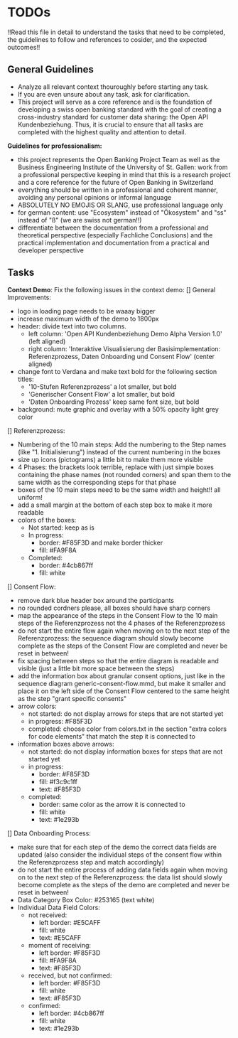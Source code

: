 # TODOs 

!!Read this file in detail to understand the tasks that need to be completed, the guidelines to follow and references to cosider, and the expected outcomes!!

## General Guidelines
- Analyze all relevant context thouroughly before starting any task.
- If you are even unsure about any task, ask for clarification.
- This project will serve as a core reference and is the foundation of developing a swiss open banking standard with the goal of creating a cross-industry standard for customer data sharing: the Open API Kundenbeziehung. Thus, it is crucial to ensure that all tasks are completed with the highest quality and attention to detail.

**Guidelines for professionalism:**
- this project represents the Open Banking Project Team as well as the Business Engineering Institute of the University of St. Gallen: work from a professional perspective keeping in mind that this is a research project and a core reference for the future of Open Banking in Switzerland
- everything should be written in a professional and coherent manner, avoiding any personal opinions or informal language
- ABSOLUTELY NO EMOJIS OR SLANG, use professional language only
- for german content: use "Ecosystem" instead of "Ökosystem" and "ss" instead of "ß" (we are swiss not german!!)
- differentiate between the documentation from a professional and theoretical perspective (especially Fachliche Conclusions) and the practical implementation and documentation from a practical and developer perspective

## Tasks
**Context Demo**: Fix the following issues in the context demo:
[] General Improvements:
  - logo in loading page needs to be waaay bigger
  - increase maximum width of the demo to 1800px
  - header: divide text into two columns.
    - left column: 'Open API Kundenbeziehung Demo Alpha Version 1.0' (left aligned)
    - right column: 'Interaktive Visualisierung der Basisimplementation: Referenzprozess, Daten Onboarding und Consent Flow' (center aligned)
  - change font to Verdana and make text bold for the following section titles:
    - '10-Stufen Referenzprozess' a lot smaller, but bold
    - 'Generischer Consent Flow' a lot smaller, but bold
    - 'Daten Onboarding Prozess' keep same font size, but bold
  - background: mute graphic and overlay with a 50% opacity light grey color
  
[] Referenzprozess:
  - Numbering of the 10 main steps: Add the numbering to the Step names (like "1. Initialisierung") instead of the current numbering in the boxes
  - size up icons (pictograms) a little bit to make them more visible
  - 4 Phases: the brackets look terrible, replace with just simple boxes containing the phase names (not rounded corners) and span them to the same width as the corresponding steps for that phase
  - boxes of the 10 main steps need to be the same width and height!! all uniform!
  - add a small margin at the bottom of each step box to make it more readable
  - colors of the boxes: 
    - Not started: keep as is
    - In progress: 
      - border: #F85F3D and make border thicker
      - fill: #FA9F8A
    - Completed: 
      - border: #4cb867ff
      - fill: white

[] Consent Flow:
  - remove dark blue header box around the participants
  - no rounded cordners please, all boxes should have sharp corners
  - map the appearance of the steps in the Consent Flow to the 10 main steps of the Referenzprozess not the 4 phases of the Referenzprozess
  - do not start the entire flow again when moving on to the next step of the Referenzprozess: the sequence diagram should slowly become complete as the steps of the Consent Flow are completed and never be reset in between!
  - fix spacing between steps so that the entire diagram is readable and visible (just a little bit more space between the steps)
  - add the information box about granular consent options, just like in the sequence diagram generic-consent-flow.mmd, but make it smaller and place it on the left side of the Consent Flow centered to the same height as the step "grant specific consents"
  - arrow colors:
    - not started: do not display arrows for steps that are not started yet
    - in progress: #F85F3D
    - completed: choose color from colors.txt in the section "extra colors for code elements" that match the step it is connected to
  - information boxes above arrows:
    - not started: do not display information boxes for steps that are not started yet
    - in progress: 
      - border: #F85F3D
      - fill: #f3c9c1ff
      - text: #F85F3D
    - completed:
      - border: same color as the arrow it is connected to
      - fill: white
      - text: #1e293b

  
[] Data Onboarding Process:
  - make sure that for each step of the demo the correct data fields are updated (also consider the individual steps of the consent flow within the Referenzprozess step and match accordingly)
  - do not start the entire process of adding data fields again when moving on to the next step of the Referenzprozess: the data list should slowly become complete as the steps of the demo are completed and never be reset in between!
  - Data Category Box Color: #253165 (text white)
  - Individual Data Field Colors: 
    - not received: 
      - left border: #E5CAFF
      - fill: white
      - text: #E5CAFF
    - moment of receiving: 
      - left border: #F85F3D
      - fill: #FA9F8A  
      - text: #F85F3D
    - received, but not confirmed: 
      - left border: #F85F3D
      - fill: white
      - text: #F85F3D
    - confirmed: 
      - left border: #4cb867ff
      - fill: white
      - text: #1e293b 
